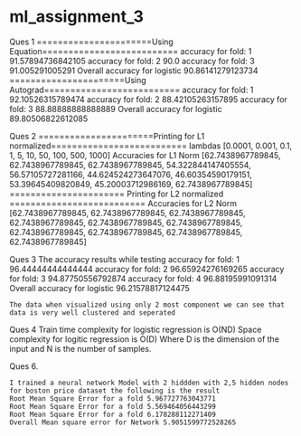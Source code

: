 # ml_assignment_3
Ques 1 
    ======================Using Equation==========================
    accuracy for fold: 1 91.57894736842105
    accuracy for fold: 2 90.0
    accuracy for fold: 3 91.005291005291
    Overall accuracy for logistic 90.86141279123734
    ======================Using Autograd==========================
    accuracy for fold: 1 92.10526315789474
    accuracy for fold: 2 88.42105263157895
    accuracy for fold: 3 88.88888888888889
    Overall accuracy for logistic 89.80506822612085

Ques 2
    ======================Printing for L1 normalized==========================
    lambdas [0.0001, 0.001, 0.1, 1, 5, 10, 50, 100, 500, 1000]
    Accuracies for L1 Norm [62.7438967789845, 62.7438967789845, 62.7438967789845, 54.322844147405554, 56.57105727281166, 44.624524273647076, 46.60354590179151, 53.39645409820849, 45.20003712986169, 62.7438967789845]
    ====================== Printing for L2 normalized ==========================
    Accuracies for L2 Norm [62.7438967789845, 62.7438967789845, 62.7438967789845, 62.7438967789845, 62.7438967789845, 62.7438967789845, 62.7438967789845, 62.7438967789845, 62.7438967789845, 62.7438967789845]

Ques 3
    The accuracy results while testing
        accuracy for fold: 1 96.44444444444444
        accuracy for fold: 2 96.65924276169265
        accuracy for fold: 3 94.87750556792874
        accuracy for fold: 4 96.88195991091314
        Overall accuracy for logistic 96.21578817124475

    The data when visualized using only 2 most component we can see that data is very well clustered and seperated

Ques 4
    Train time complexity for logistic regression is O(ND)
    Space complexity for logitic regression is O(D)
    Where D is the dimension of the input and N is the number of samples.

Ques 6.

    I trained a neural network Model with 2 hiddden with 2,5 hidden nodes for boston price dataset the following is the result
    Root Mean Square Error for a fold 5.967727763043771
    Root Mean Square Error for a fold 5.569464056443299
    Root Mean Square Error for a fold 6.178288112271409
    Overall Mean square error for Network 5.9051599772528265 